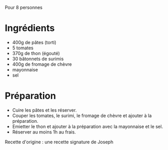 Pour 8 personnes

# Ingrédients
- 400g de pâtes (torti)
- 5 tomates
- 370g de thon (égouté)
- 30 bâtonnets de surimis
- 400g de fromage de chèvre
- mayonnaise
- sel

# Préparation
- Cuire les pâtes et les réserver.
- Couper les tomates, le surimi, le fromage de chèvre et ajouter à la préparation.
- Emietter le thon et ajouter à la préparation avec la mayonnaise et le sel.
- Réserver au moins 1h au frais.

Recette d'origine : une recette signature de Joseph
